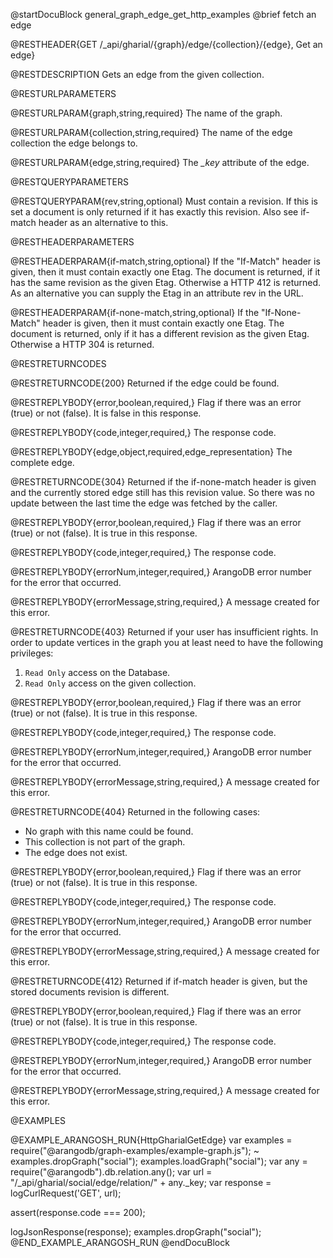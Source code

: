 @startDocuBlock general_graph_edge_get_http_examples
@brief fetch an edge

@RESTHEADER{GET /_api/gharial/{graph}/edge/{collection}/{edge}, Get an edge}

@RESTDESCRIPTION
Gets an edge from the given collection.

@RESTURLPARAMETERS

@RESTURLPARAM{graph,string,required}
The name of the graph.

@RESTURLPARAM{collection,string,required} 
The name of the edge collection the edge belongs to.

@RESTURLPARAM{edge,string,required} 
The *_key* attribute of the edge.

@RESTQUERYPARAMETERS

@RESTQUERYPARAM{rev,string,optional}
Must contain a revision.
If this is set a document is only returned if
it has exactly this revision.
Also see if-match header as an alternative to this.

@RESTHEADERPARAMETERS

@RESTHEADERPARAM{if-match,string,optional}
If the "If-Match" header is given, then it must contain exactly one Etag. The document is returned,
if it has the same revision as the given Etag. Otherwise a HTTP 412 is returned. As an alternative
you can supply the Etag in an attribute rev in the URL.

@RESTHEADERPARAM{if-none-match,string,optional}
If the "If-None-Match" header is given, then it must contain exactly one Etag. The document is returned,
only if it has a different revision as the given Etag. Otherwise a HTTP 304 is returned. 

@RESTRETURNCODES

@RESTRETURNCODE{200}
Returned if the edge could be found.

@RESTREPLYBODY{error,boolean,required,}
Flag if there was an error (true) or not (false).
It is false in this response.

@RESTREPLYBODY{code,integer,required,}
The response code.

@RESTREPLYBODY{edge,object,required,edge_representation}
The complete edge.

@RESTRETURNCODE{304}
Returned if the if-none-match header is given and the
currently stored edge still has this revision value.
So there was no update between the last time the edge
was fetched by the caller.

@RESTREPLYBODY{error,boolean,required,}
Flag if there was an error (true) or not (false).
It is true in this response.

@RESTREPLYBODY{code,integer,required,}
The response code.

@RESTREPLYBODY{errorNum,integer,required,}
ArangoDB error number for the error that occurred.

@RESTREPLYBODY{errorMessage,string,required,}
A message created for this error.

@RESTRETURNCODE{403}
Returned if your user has insufficient rights.
In order to update vertices in the graph  you at least need to have the following privileges:<br>
  1. `Read Only` access on the Database.
  2. `Read Only` access on the given collection.

@RESTREPLYBODY{error,boolean,required,}
Flag if there was an error (true) or not (false).
It is true in this response.

@RESTREPLYBODY{code,integer,required,}
The response code.

@RESTREPLYBODY{errorNum,integer,required,}
ArangoDB error number for the error that occurred.

@RESTREPLYBODY{errorMessage,string,required,}
A message created for this error.

@RESTRETURNCODE{404}
Returned in the following cases:
* No graph with this name could be found.
* This collection is not part of the graph.
* The edge does not exist.

@RESTREPLYBODY{error,boolean,required,}
Flag if there was an error (true) or not (false).
It is true in this response.

@RESTREPLYBODY{code,integer,required,}
The response code.

@RESTREPLYBODY{errorNum,integer,required,}
ArangoDB error number for the error that occurred.

@RESTREPLYBODY{errorMessage,string,required,}
A message created for this error.

@RESTRETURNCODE{412}
Returned if if-match header is given, but the stored documents revision is different.

@RESTREPLYBODY{error,boolean,required,}
Flag if there was an error (true) or not (false).
It is true in this response.

@RESTREPLYBODY{code,integer,required,}
The response code.

@RESTREPLYBODY{errorNum,integer,required,}
ArangoDB error number for the error that occurred.

@RESTREPLYBODY{errorMessage,string,required,}
A message created for this error.

@EXAMPLES

@EXAMPLE_ARANGOSH_RUN{HttpGharialGetEdge}
  var examples = require("@arangodb/graph-examples/example-graph.js");
~ examples.dropGraph("social");
  examples.loadGraph("social");
  var any = require("@arangodb").db.relation.any();
  var url = "/_api/gharial/social/edge/relation/" + any._key;
  var response = logCurlRequest('GET', url);

  assert(response.code === 200);

  logJsonResponse(response);
  examples.dropGraph("social");
@END_EXAMPLE_ARANGOSH_RUN
@endDocuBlock

